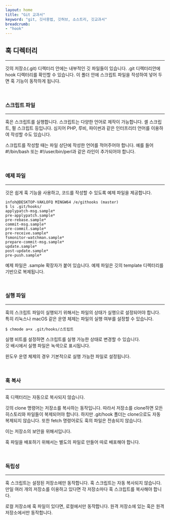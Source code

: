 ```yaml
---
layout: home
title: "Git 교과서"
keyword: "git, 깃사용법, 깃허브, 소스트리, 깃교과서"
breadcrumb:
- "hook"
---
```


## 훅 디렉터리
---
깃의 저장소(.git) 디렉터리 안에는 내부적인 깃 파일들이 있습니다. .git 디렉터리안에 hook 디렉터리를 확인할 수 있습니다. 이 폴더 안에 스크립트 파일을 작성하여 넣어 두면 훅 기능이 동작하게 됩니다.

<br>

### 스크립트 파일
---
훅은 스크립트를 실행합니다. 스크립트는 다양한 언어로 제작이 가능합니다. 셸 스크립트, 펄 스크립트 등입니다. 심지어 PHP, 루비, 파이썬과 같은 인터프리터 언어를 이용하여 작성할 수도 있습니다.

스크립트를 작성할 때는 파일 상단에 작성한 언어를 적어주어야 합니다. 예를 들어 #!/bin/bash 또는 #!/user/bin/perl과 같은 라인이 추가되어야 합니다.

<br>

### 예제 파일
---
깃은 쉽게 훅 기능을 사용하고, 코드를 작성할 수 있도록 예제 파일을 제공합니다.

```
infoh@DESKTOP-VAKLOFQ MINGW64 /e/githooks (master)
$ ls .git/hooks/
applypatch-msg.sample*      
pre-applypatch.sample*      
pre-rebase.sample*
commit-msg.sample*          
pre-commit.sample*          
pre-receive.sample*
fsmonitor-watchman.sample*  
prepare-commit-msg.sample*  
update.sample*
post-update.sample*         
pre-push.sample*
```

예제 파일은 .sample 확장자가 붙어 있습니다. 예제 파일은 깃의 template 디렉터리를 기반으로 복제됩니다.

<br>

### 실행 파일
---
훅의 스크립트 파일이 실행되기 위해서는 파일의 상태가 실행으로 설정되어야 합니다.  
특히 리눅스나 macOS 같은 운영 체제는 파일의 실행 여부를 설정할 수 있습니다. 

```
$ chmode a+x .git/hooks/스트립트
```

실행 비트를 설정하면 스크립트를 실행 가능한 상태로 변경할 수 있습니다.  
깃 배시에서 실행 파일은 녹색으로 표시됩니다.

윈도우 운영 체제의 경우 기본적으로 실행 가능한 파일로 설정됩니다.

<br>

### 훅 복사
---
훅 디렉터리는 자동으로 복사되지 않습니다. 

깃의 clone 명령어는 저장소를 복사하는 동작입니다. 따라서 저장소를 clone하면 모든 히스토리와 파일들이 복제되어야 합니다. 하지만 .git/hook 폴더는 clone으로도 자동 복제되지 않습니다. 또한 fetch 명령어로도 훅의 파일은 전송되지 않습니다.

이는 저장소의 보안을 위해서입니다.

훅 파일을 배포하기 위해서는 별도의 파일로 만들어 따로 배포해야 합니다. 

<br>

### 독립성
---
훅 스크립트는 설정된 저장소에만 동작합니다. 훅 스크립트는 자동 복사되지 않습니다. 만일 여러 개의 저장소를 이용하고 있다면 각 저장소마다 훅 스크립트를 복사해야 합니다.

로컬 저장소에 훅 파일이 있다면, 로컬에서만 동작합니다. 원격 저장소에 있는 훅은 원격 저장소에서만 동작합니다. 
